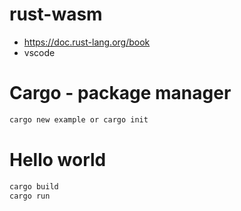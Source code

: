 # rust-wasm

- https://doc.rust-lang.org/book
- vscode

# Cargo - package manager

```bash
cargo new example or cargo init
```

# Hello world

```bash
cargo build
cargo run
```
